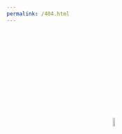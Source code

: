 ```yaml
---
permalink: /404.html
---
```

<div class="container" style="padding:5vh;display:flex;flex-direction:row;justify-content:center;align-items:center">
    <a href="https://yashvijaju.github.io"><img src="/src/Components/Media/404.png" style="width:50%;height:auto"/></a>
</div>
